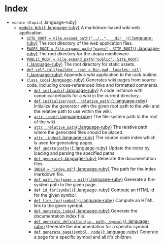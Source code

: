 # Index

<!-- This page is automatically generated. Regenerating this page will overwrite any changes! -->

- `module Utopia`{:.language-ruby}
	- [`module Wiki`{:.language-ruby}](/source/utopia/wiki/index)
	  A markdown-based wiki web application.
		- [`SITE_ROOT = File.expand_path("../..", __dir__)`{:.language-ruby}](/source/utopia/wiki/index#UtopiaWikiSITE_ROOT)
		  The root directory of the web application files.
		- [`PAGES_ROOT = File.expand_path("pages", SITE_ROOT)`{:.language-ruby}](/source/utopia/wiki/index#UtopiaWikiPAGES_ROOT)
		  The root directory for the utopia middleware.
		- [`PUBLIC_ROOT = File.expand_path("public", SITE_ROOT)`{:.language-ruby}](/source/utopia/wiki/index#UtopiaWikiPUBLIC_ROOT)
		  The root directory for static assets.
		- [`def self.call(builder, root = Dir.pwd, locales: nil)`{:.language-ruby}](/source/utopia/wiki/index#UtopiaWikicall)
		  Appends a wiki application to the rack builder.
		- [`class Code`{:.language-ruby}](/source/utopia/wiki/code/index)
		  Generates wiki pages from source code, including cross-referenced links and formatted comments.
			- [`def self.wiki`{:.language-ruby}](/source/utopia/wiki/code/index#UtopiaWikiCodewiki)
			  A code instance with canonical defaults for a wiki in the current directory.
			- [`def initialize(root, relative_path)`{:.language-ruby}](/source/utopia/wiki/code/index#UtopiaWikiCodeinitialize)
			  Initialize the generator with the given root path to the wiki and the relative path to use within the wiki.
			- [`attr :root`{:.language-ruby}](/source/utopia/wiki/code/index#UtopiaWikiCoderoot)
			  The file-system path to the root of the wiki.
			- [`attr :relative_path`{:.language-ruby}](/source/utopia/wiki/code/index#UtopiaWikiCoderelative_path)
			  The relative path where the generated files should be placed.
			- [`attr :index`{:.language-ruby}](/source/utopia/wiki/code/index#UtopiaWikiCodeindex)
			  The source code index which is used for generating pages.
			- [`def update(paths)`{:.language-ruby}](/source/utopia/wiki/code/index#UtopiaWikiCodeupdate)
			  Update the index by loading and parsing the specified paths.
			- [`def generate`{:.language-ruby}](/source/utopia/wiki/code/index#UtopiaWikiCodegenerate)
			  Generate the documentation files.
			- [`INDEX = "index.md"`{:.language-ruby}](/source/utopia/wiki/code/index#UtopiaWikiCodeINDEX)
			  The path for the index markdown file.
			- [`def path_for(page = nil)`{:.language-ruby}](/source/utopia/wiki/code/index#UtopiaWikiCodepath_for)
			  Generate a file-system path to the given page.
			- [`def id_for(symbol)`{:.language-ruby}](/source/utopia/wiki/code/index#UtopiaWikiCodeid_for)
			  Compute an HTML id for the given symbol.
			- [`def link_for(symbol)`{:.language-ruby}](/source/utopia/wiki/code/index#UtopiaWikiCodelink_for)
			  Compute an HTML link to the given symbol.
			- [`def generate_index`{:.language-ruby}](/source/utopia/wiki/code/index#UtopiaWikiCodegenerate_index)
			  Generate the documentation index file.
			- [`def generate_definition(io, path, symbol)`{:.language-ruby}](/source/utopia/wiki/code/index#UtopiaWikiCodegenerate_definition)
			  Generate the documentation for a specific symbol.
			- [`def generate_page(symbol, node)`{:.language-ruby}](/source/utopia/wiki/code/index#UtopiaWikiCodegenerate_page)
			  Generate a page for a specific symbol and all it's children.
